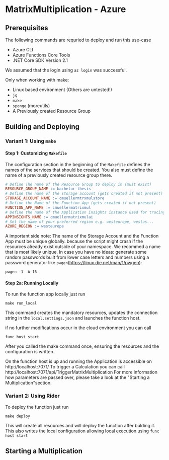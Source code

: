 # MatrixMultiplication - Azure

## Prerequisites

The following commands are requried to deploy and run this use-case

- Azure CLI
- Azure Functions Core Tools
- .NET Core SDK Version 2.1

We assumed that the login using `az login` was successful.

Only when working with make:
- Linux based environment (Others are untested!)
- `jq`
- `make`
- `sponge` (moreutils)
- A Previously created Resource Group

## Building and Deploying

### Variant 1: Using `make`

#### Step 1: Customizing `Makefile`

The configuration section in the beginning of the `Makefile` defines the names of the services that should be created.
You also must define the name of a previously created resource group there.

```makefile
# Define The name of the Resource Group to deploy in (must exist)
RESOURCE_GROUP_NAME := bachelor-thesis
# Define the name of the storage account (gets created if not present)
STORAGE_ACCOUNT_NAME := cmuellermtrxmulstore
# Define the Name of the Function App (gets created if not present)
FUNCTION_APP_NAME := cmuellermatrixmul
# Define the name of the Application insights instance used for tracing/logging (gets created if not present)
APPINSIGHTS_NAME := cmuellermatrixmulai
# Set the name of your preferred region e.g. westeurope, westus...
AZURE_REGION := westeurope
```

A important side note: The name of the Storage Account and the Function App must be unique globally. because the script
might crash if the resources already exist outside of your namespace. We recommed a name that is most likely unique.
In case you have no ideas: generate some random passwords built from lower case letters and numbers using a password generator
like `pwgen`(https://linux.die.net/man/1/pwgen):
```
pwgen -1 -A 16
```

#### Step 2a: Running Locally

To run the function app locally just run
```
make run_local
```

This command creates the mandatory resources, updates the connection string in the `local.settings.json` and launches the function host.

if no further modifications occur in the cloud environment you can call 
```
func host start
```
After you called the make command once, ensuring the resources and the configuration is written.

On the function host is up and running the Application is accessible on http://localhost:7071/
To trigger a Calculation you can call http://localhost:7071/api/TriggerMatrixMultiplication
For more information how parameters are passed over, please take a look at the "Starting a Multiplication"section.


### Variant 2: Using Rider

To deploy the function just run
```
make deploy
```

This will create all resources and will deploy the function after bulding it.
This also writes the local configuration allowing local execution using `func host start`

## Starting a Multiplication